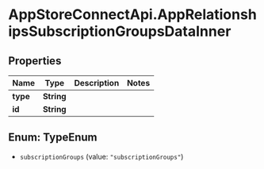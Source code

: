 # AppStoreConnectApi.AppRelationshipsSubscriptionGroupsDataInner

## Properties

Name | Type | Description | Notes
------------ | ------------- | ------------- | -------------
**type** | **String** |  | 
**id** | **String** |  | 



## Enum: TypeEnum


* `subscriptionGroups` (value: `"subscriptionGroups"`)





